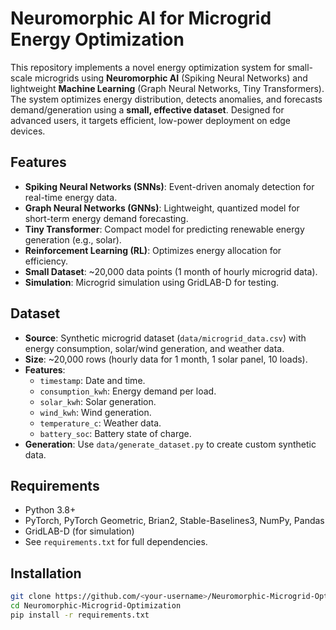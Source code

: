 # Neuromorphic AI for Microgrid Energy Optimization

This repository implements a novel energy optimization system for small-scale microgrids using **Neuromorphic AI** (Spiking Neural Networks) and lightweight **Machine Learning** (Graph Neural Networks, Tiny Transformers). The system optimizes energy distribution, detects anomalies, and forecasts demand/generation using a **small, effective dataset**. Designed for advanced users, it targets efficient, low-power deployment on edge devices.

## Features
- **Spiking Neural Networks (SNNs)**: Event-driven anomaly detection for real-time energy data.
- **Graph Neural Networks (GNNs)**: Lightweight, quantized model for short-term energy demand forecasting.
- **Tiny Transformer**: Compact model for predicting renewable energy generation (e.g., solar).
- **Reinforcement Learning (RL)**: Optimizes energy allocation for efficiency.
- **Small Dataset**: ~20,000 data points (1 month of hourly microgrid data).
- **Simulation**: Microgrid simulation using GridLAB-D for testing.

## Dataset
- **Source**: Synthetic microgrid dataset (`data/microgrid_data.csv`) with energy consumption, solar/wind generation, and weather data.
- **Size**: ~20,000 rows (hourly data for 1 month, 1 solar panel, 10 loads).
- **Features**:
  - `timestamp`: Date and time.
  - `consumption_kwh`: Energy demand per load.
  - `solar_kwh`: Solar generation.
  - `wind_kwh`: Wind generation.
  - `temperature_c`: Weather data.
  - `battery_soc`: Battery state of charge.
- **Generation**: Use `data/generate_dataset.py` to create custom synthetic data.

## Requirements
- Python 3.8+
- PyTorch, PyTorch Geometric, Brian2, Stable-Baselines3, NumPy, Pandas
- GridLAB-D (for simulation)
- See `requirements.txt` for full dependencies.

## Installation
```bash
git clone https://github.com/<your-username>/Neuromorphic-Microgrid-Optimization.git
cd Neuromorphic-Microgrid-Optimization
pip install -r requirements.txt
